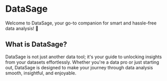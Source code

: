 # DataSage

Welcome to DataSage, your go-to companion for smart and hassle-free data analysis! 🚀

## What is DataSage?

DataSage is not just another data tool; it's your guide to unlocking insights from your datasets effortlessly. Whether you're a data pro or just starting out, DataSage is designed to make your journey through data analysis smooth, insightful, and enjoyable.
